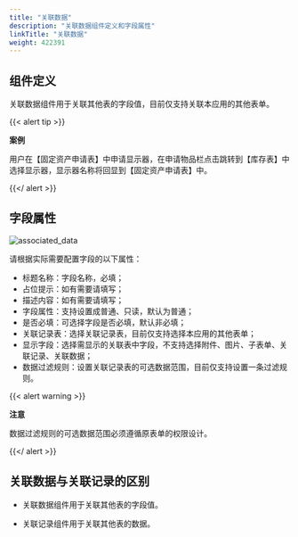```yaml
---
title: "关联数据"
description: "关联数据组件定义和字段属性"
linkTitle: "关联数据"
weight: 422391
---
```


## 组件定义

关联数据组件用于关联其他表的字段值，目前仅支持关联本应用的其他表单。



{{< alert tip >}}

**案例**

用户在【固定资产申请表】中申请显示器，在申请物品栏点击跳转到【库存表】中选择显示器，显示器名称将回显到【固定资产申请表】中。 

 {{</ alert >}}

## 字段属性

![associated_data](/images/manual/component/associated_data.png)

请根据实际需要配置字段的以下属性：

- 标题名称：字段名称，必填；
- 占位提示：如有需要请填写；
- 描述内容：如有需要请填写；
- 字段属性：支持设置成普通、只读，默认为普通；
- 是否必填：可选择字段是否必填，默认非必填；
- 关联记录表：选择关联记录表，目前仅支持选择本应用的其他表单；
- 显示字段：选择需显示的关联表中字段，不支持选择附件、图片、子表单、关联记录、关联数据；
- 数据过滤规则：设置关联记录表的可选数据范围，目前仅支持设置一条过滤规则。

{{< alert warning >}}

**注意**

数据过滤规则的可选数据范围必须遵循原表单的权限设计。

 {{</ alert >}}



## 关联数据与关联记录的区别

- 关联数据组件用于关联其他表的字段值。

- 关联记录组件用于关联其他表的数据。

